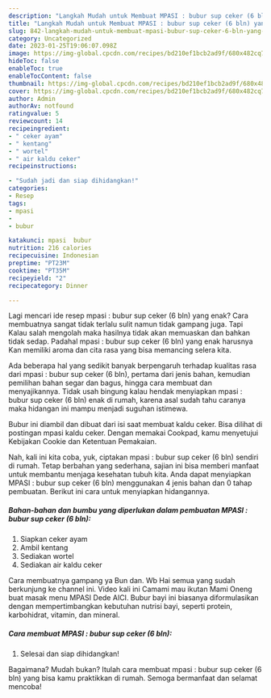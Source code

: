 ```yaml
---
description: "Langkah Mudah untuk Membuat MPASI : bubur sup ceker (6 bln) yang Lezat"
title: "Langkah Mudah untuk Membuat MPASI : bubur sup ceker (6 bln) yang Lezat"
slug: 842-langkah-mudah-untuk-membuat-mpasi-bubur-sup-ceker-6-bln-yang-lezat
category: Uncategorized
date: 2023-01-25T19:06:07.098Z
image: https://img-global.cpcdn.com/recipes/bd210ef1bcb2ad9f/680x482cq70/mpasi-bubur-sup-ceker-6-bln-foto-resep-utama.jpg
hideToc: false
enableToc: true
enableTocContent: false
thumbnail: https://img-global.cpcdn.com/recipes/bd210ef1bcb2ad9f/680x482cq70/mpasi-bubur-sup-ceker-6-bln-foto-resep-utama.jpg
cover: https://img-global.cpcdn.com/recipes/bd210ef1bcb2ad9f/680x482cq70/mpasi-bubur-sup-ceker-6-bln-foto-resep-utama.jpg
author: Admin
authorAv: notfound
ratingvalue: 5
reviewcount: 14
recipeingredient:
- " ceker ayam"
- " kentang"
- " wortel"
- " air kaldu ceker"
recipeinstructions:

- "Sudah jadi dan siap dihidangkan!"
categories:
- Resep
tags:
- mpasi
- 
- bubur

katakunci: mpasi  bubur 
nutrition: 216 calories
recipecuisine: Indonesian
preptime: "PT23M"
cooktime: "PT35M"
recipeyield: "2"
recipecategory: Dinner

---
```



Lagi mencari ide resep mpasi : bubur sup ceker (6 bln) yang enak? Cara membuatnya sangat tidak terlalu sulit namun tidak gampang juga. Tapi Kalau salah mengolah maka hasilnya tidak akan memuaskan dan bahkan tidak sedap. Padahal mpasi : bubur sup ceker (6 bln) yang enak harusnya Kan memiliki aroma dan cita rasa yang bisa memancing selera kita.


Ada beberapa hal yang sedikit banyak berpengaruh terhadap kualitas rasa dari mpasi : bubur sup ceker (6 bln), pertama dari jenis bahan, kemudian pemilihan bahan segar dan bagus, hingga cara membuat dan menyajikannya. Tidak usah bingung kalau hendak menyiapkan mpasi : bubur sup ceker (6 bln) enak di rumah, karena asal sudah tahu caranya maka hidangan ini mampu menjadi suguhan istimewa.

Bubur ini diambil dan dibuat dari isi saat membuat kaldu ceker. Bisa dilihat di postingan mpasi kaldu ceker. Dengan memakai Cookpad, kamu menyetujui Kebijakan Cookie dan Ketentuan Pemakaian.


Nah, kali ini kita coba, yuk, ciptakan mpasi : bubur sup ceker (6 bln) sendiri di rumah. Tetap berbahan yang sederhana, sajian ini bisa memberi manfaat untuk membantu menjaga kesehatan tubuh kita. Anda dapat menyiapkan MPASI : bubur sup ceker (6 bln) menggunakan 4 jenis bahan dan 0 tahap pembuatan. Berikut ini cara untuk menyiapkan hidangannya.

<!--inarticleads1-->

##### Bahan-bahan dan bumbu yang diperlukan dalam pembuatan MPASI : bubur sup ceker (6 bln):

1. Siapkan  ceker ayam
1. Ambil  kentang
1. Sediakan  wortel
1. Sediakan  air kaldu ceker


Cara membuatnya gampang ya Bun dan. Wb Hai semua yang sudah berkunjung ke channel ini. Video kali ini Camami mau ikutan Mami Oneng buat masak menu MPASI Dede AICI. Bubur bayi ini biasanya diformulasikan dengan mempertimbangkan kebutuhan nutrisi bayi, seperti protein, karbohidrat, vitamin, dan mineral. 

<!--inarticleads2-->

##### Cara membuat MPASI : bubur sup ceker (6 bln):


1. Selesai dan siap dihidangkan!



Bagaimana? Mudah bukan? Itulah cara membuat mpasi : bubur sup ceker (6 bln) yang bisa kamu praktikkan di rumah. Semoga bermanfaat dan selamat mencoba!
